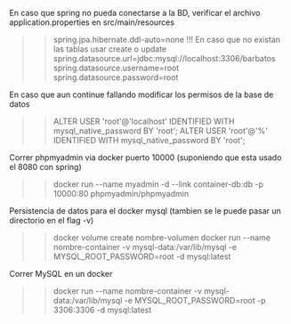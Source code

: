 En caso que spring no pueda conectarse a la BD, verificar el archivo application.properties en src/main/resources

>>spring.jpa.hibernate.ddl-auto=none !!! En caso que no existan las tablas usar create o update
spring.datasource.url=jdbc:mysql://localhost:3306/barbatos
spring.datasource.username=root
spring.datasource.password=root

En caso que aun continue fallando modificar los permisos de la base de datos

>>ALTER USER 'root'@'localhost' IDENTIFIED WITH mysql_native_password BY 'root';
ALTER USER 'root'@'%' IDENTIFIED WITH mysql_native_password BY 'root';

Correr phpmyadmin via docker puerto 10000 (suponiendo que esta usado el 8080 con spring)

>>docker run --name myadmin -d --link container-db:db -p 10000:80 phpmyadmin/phpmyadmin

Persistencia de datos para el docker mysql (tambien se le puede pasar un directorio en el flag -v)

>>docker volume create nombre-volumen
docker run --name nombre-container -v mysql-data:/var/lib/mysql -e MYSQL_ROOT_PASSWORD=root -d mysql:latest

Correr MySQL en un docker

>>docker run --name nombre-container -v mysql-data:/var/lib/mysql -e MYSQL_ROOT_PASSWORD=root -p 3306:3306 -d mysql:latest
